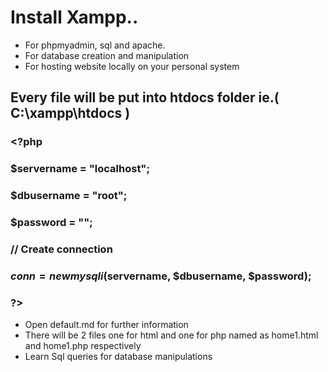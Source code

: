 # Install Xampp..

* For phpmyadmin, sql and apache.
* For database creation and manipulation
* For hosting website locally on your personal system
## Every file will be put into htdocs folder ie.( C:\xampp\htdocs )
### <?php
### $servername = "localhost";
### $dbusername = "root";
### $password = "";
### // Create connection
### $conn = new mysqli($servername, $dbusername, $password);
### ?>
* Open default.md for further information
* There will be 2 files one for html and one for php named as home1.html and home1.php respectively
* Learn Sql queries for database manipulations
